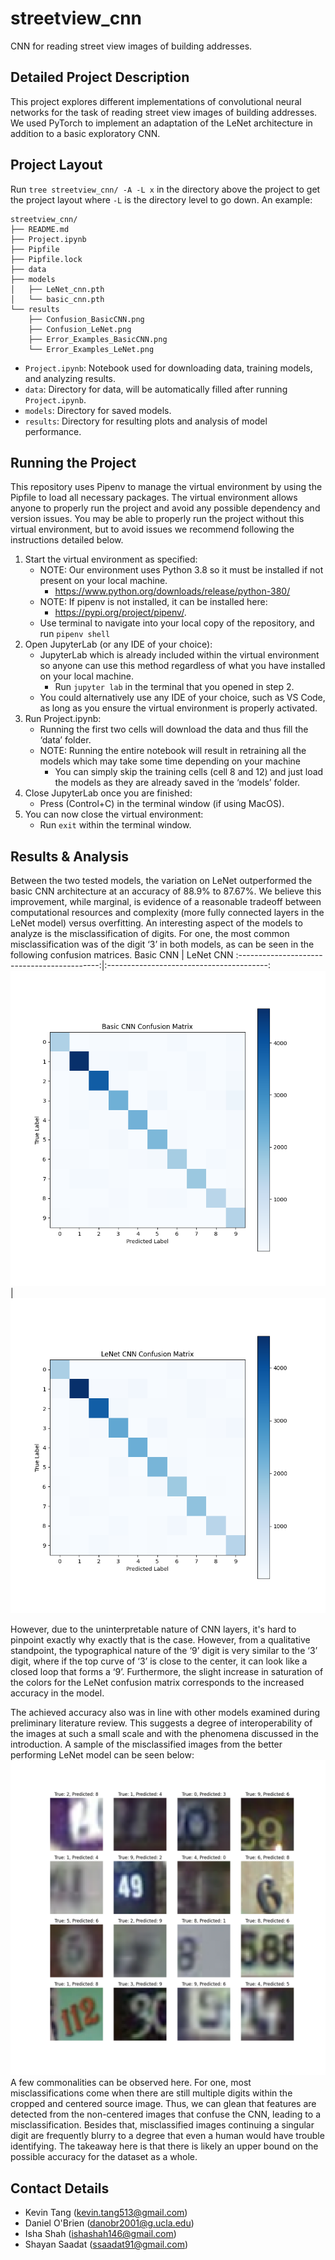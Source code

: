 # streetview_cnn
CNN for reading street view images of building addresses.

## Detailed Project Description

This project explores different implementations of convolutional neural networks for the task of reading street view images of building addresses. We used PyTorch to implement an adaptation of the LeNet architecture in addition to a basic exploratory CNN.

## Project Layout

Run `tree streetview_cnn/ -A -L x` in the directory above the project to get the project layout where `-L` is the directory level to go down. An example: 
```
streetview_cnn/
├── README.md
├── Project.ipynb
├── Pipfile
├── Pipfile.lock
├── data
├── models
│   ├── LeNet_cnn.pth
│   └── basic_cnn.pth
└── results
    ├── Confusion_BasicCNN.png
    ├── Confusion_LeNet.png
    ├── Error_Examples_BasicCNN.png
    └── Error_Examples_LeNet.png
```

 - `Project.ipynb`: Notebook used for downloading data, training models, and analyzing results.
 - `data`: Directory for data, will be automatically filled after running `Project.ipynb`.
 - `models`: Directory for saved models.
 - `results`: Directory for resulting plots and analysis of model performance.

## Running the Project

This repository uses Pipenv to manage the virtual environment by using the Pipfile to load all necessary packages. The virtual environment allows anyone to properly run the project and avoid any possible dependency and version issues. You may be able to properly run the project without this virtual environment, but to avoid issues we recommend following the instructions detailed below.

1. Start the virtual environment as specified:
    * NOTE: Our environment uses Python 3.8 so it must be installed if not present on your local machine.
        * https://www.python.org/downloads/release/python-380/
    * NOTE: If pipenv is not installed, it can be installed here:
        * https://pypi.org/project/pipenv/. 
    * Use terminal to navigate into your local copy of the repository, and run `pipenv shell`
2. Open JupyterLab (or any IDE of your choice): 
    * JupyterLab which is already included within the virtual environment so anyone can use this method regardless of what you have installed on your local machine. 
        * Run `jupyter lab` in the terminal that you opened in step 2.
    * You could alternatively use any IDE of your choice, such as VS Code, as long as you ensure the virtual environment is properly activated.
3. Run Project.ipynb:
   * Running the first two cells will download the data and thus fill the ‘data’ folder.
   * NOTE: Running the entire notebook will result in retraining all the models which may take some time depending on your machine
       * You can simply skip the training cells (cell 8 and 12) and just load the models as they are already saved in the ‘models’ folder.
4. Close JupyterLab once you are finished:
    * Press (Control+C) in the terminal window (if using MacOS).
5. You can now close the virtual environment:
    * Run `exit` within the terminal window.
  
## Results & Analysis

Between the two tested models, the variation on LeNet outperformed the basic CNN architecture at an accuracy of 88.9% to 87.67%. We believe this improvement, while marginal, is evidence of a reasonable tradeoff between computational resources and complexity (more fully connected layers in the LeNet model) versus overfitting. 
An interesting aspect of the models to analyze is the misclassification of digits. For one, the most common misclassification was of the digit ‘3’ in both models, as can be seen in the following confusion matrices.
Basic CNN                                    |                                 LeNet CNN
:-------------------------------------------:|:----------------------------------------:
![Alt text](results/Confusion_BasicCNN.png)  |  ![Alt text](results/Confusion_LeNet.png)

However, due to the uninterpretable nature of CNN layers, it's hard to pinpoint exactly why exactly that is the case. However, from a qualitative standpoint, the typographical nature of the ‘9’ digit is very similar to the ‘3’ digit, where if the top curve of ‘3’ is close to the center, it can look like a closed loop that forms a ‘9’. Furthermore, the slight increase in saturation of the colors for the LeNet confusion matrix corresponds to the increased accuracy in the model.  

The achieved accuracy also was in line with other models examined during preliminary literature review. This suggests a degree of interoperability of the images at such a small scale and with the phenomena discussed in the introduction. A sample of the misclassified images from the better performing LeNet model can be seen below:
![Alt text](results/Error_Examples_LeNet.png)
A few commonalities can be observed here. For one, most misclassifications come when there are still multiple digits within the cropped and centered source image. Thus, we can glean that features are detected from the non-centered images that confuse the CNN, leading to a misclassification. Besides that, misclassified images continuing a singular digit are frequently blurry to a degree that even a human would have trouble identifying. The takeaway here is that there is likely an upper bound on the possible accuracy for the dataset as a whole. 


## Contact Details
* Kevin Tang (kevin.tang513@gmail.com)
* Daniel O'Brien (danobr2001@g.ucla.edu)
* Isha Shah (ishashah146@gmail.com)
* Shayan Saadat (ssaadat91@gmail.com)

<!--

Template Notes: 
 - Markdown documentation and cheatsheets:
   - https://www.markdownguide.org/cheat-sheet/
   - https://github.com/adam-p/markdown-here/wiki/Markdown-Cheatsheet
   
-->
